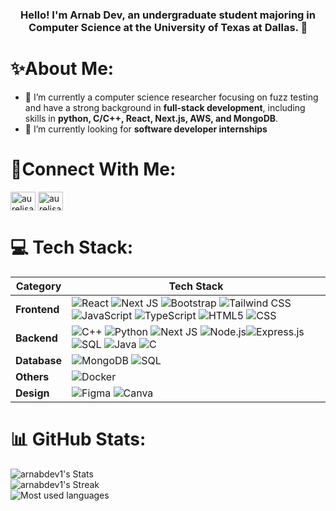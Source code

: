 <h3 align="center">Hello! I'm Arnab Dev, an undergraduate student majoring in Computer Science at the University of Texas at Dallas. 🚀</h3>

# ✨About Me:
- 🌱 I’m currently a computer science researcher focusing on fuzz testing and have a strong background in **full-stack development**, including skills in **python, C/C++, React, Next.js, AWS, and MongoDB**.
- 🤝 I’m currently looking for **software developer internships**

# 🤳Connect With Me:
<p align="left">
<a href="https://www.linkedin.com/in/arnabdev/" target="blank"><img align="center" src="https://raw.githubusercontent.com/rahuldkjain/github-profile-readme-generator/master/src/images/icons/Social/linked-in-alt.svg" alt="aurelisa sindhunirmala" height="30" width="40" /></a>
<a href="https://instagram.com/arnabdev8/" target="blank"><img align="center" src="https://raw.githubusercontent.com/rahuldkjain/github-profile-readme-generator/master/src/images/icons/Social/instagram.svg" alt="aurelisajuan" height="30" width="40" /></a>
<!-- <a href="https://www.youtube.com/c/aurelisajuan" target="blank"><img align="center" src="https://raw.githubusercontent.com/rahuldkjain/github-profile-readme-generator/master/src/images/icons/Social/youtube.svg" alt="aurelisajuan" height="30" width="40" /></a> -->
<!-- <a href="https://www.hackerrank.com/aurelisa_sindhu" target="blank"><img align="center" src="https://raw.githubusercontent.com/rahuldkjain/github-profile-readme-generator/master/src/images/icons/Social/hackerrank.svg" alt="aurelisa_sindhu" height="30" width="40" /></a> -->
</p>

# 💻 Tech Stack:

| Category          | Tech Stack                                                                                                          |
|-------------------|---------------------------------------------------------------------------------------------------------------------|
| **Frontend**      | ![React](https://img.shields.io/badge/react-%2320232a.svg?style=for-the-badge&logo=react&logoColor=%2361DAFB) ![Next JS](https://img.shields.io/badge/Next.js-%23000000.svg?style=for-the-badge&logo=nextdotjs&logoColor=white) ![Bootstrap](https://img.shields.io/badge/bootstrap-%238511FA.svg?style=for-the-badge&logo=bootstrap&logoColor=white) ![Tailwind CSS](https://img.shields.io/badge/tailwind%20css-%2338B2AC.svg?style=for-the-badge&logo=tailwind-css&logoColor=white) ![JavaScript](https://img.shields.io/badge/javascript-%23323330.svg?style=for-the-badge&logo=javascript&logoColor=%23F7DF1E) ![TypeScript](https://img.shields.io/badge/TypeScript-%23007ACC.svg?style=for-the-badge&logo=typescript&logoColor=white) ![HTML5](https://img.shields.io/badge/html5-%23E34F26.svg?style=for-the-badge&logo=html5&logoColor=white) ![CSS](https://img.shields.io/badge/css-%231572B6.svg?style=for-the-badge&logo=css3&logoColor=white) |
| **Backend**       | ![C++](https://img.shields.io/badge/c++-%2300599C.svg?style=for-the-badge&logo=c%2B%2B&logoColor=white) ![Python](https://img.shields.io/badge/python-3670A0?style=for-the-badge&logo=python&logoColor=ffdd54) ![Next JS](https://img.shields.io/badge/Next.js-%23000000.svg?style=for-the-badge&logo=nextdotjs&logoColor=white) ![Node.js](https://img.shields.io/badge/Node.js-%23339933.svg?style=for-the-badge&logo=nodedotjs&logoColor=white)![Express.js](https://img.shields.io/badge/Express.js-%23404d59.svg?style=for-the-badge&logo=express&logoColor=white) ![SQL](https://img.shields.io/badge/SQL-%2300f.svg?style=for-the-badge&logo=sql&logoColor=white) ![Java](https://img.shields.io/badge/Java-%23ED8B00.svg?style=for-the-badge&logo=java&logoColor=white) ![C](https://img.shields.io/badge/C-%2300599C.svg?style=for-the-badge&logo=c&logoColor=white) |
| **Database**      | ![MongoDB](https://img.shields.io/badge/MongoDB-%2347A248.svg?style=for-the-badge&logo=mongodb&logoColor=white) ![SQL](https://img.shields.io/badge/SQL-%2300f.svg?style=for-the-badge&logo=sql&logoColor=white)|
| **Others** | ![Docker](https://img.shields.io/badge/Docker-%232496ED.svg?style=for-the-badge&logo=docker&logoColor=white)|
| **Design**        |  ![Figma](https://img.shields.io/badge/figma-%23F24E1E.svg?style=for-the-badge&logo=figma&logoColor=white) ![Canva](https://img.shields.io/badge/Canva-%2300C4CC.svg?style=for-the-badge&logo=Canva&logoColor=white) |

# 📊 GitHub Stats:
![arnabdev1's Stats](https://github-readme-stats.vercel.app/api?username=arnabdev1&theme=merko&show_icons=true&hide_border=false&count_private=true)<br/>
![arnabdev1's Streak](https://github-readme-streak-stats.herokuapp.com/?user=arnabdev1&theme=merko&hide_border=false)<br/>
![Most used languages](https://github-readme-stats.vercel.app/api/top-langs/?username=arnabdev1&theme=merko&show_icons=true&hide_border=false&layout=compact)
